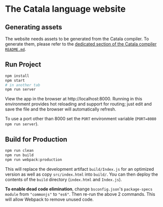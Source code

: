 # The Catala language website

## Generating assets

The website needs assets to be generated from the Catala
compiler. To generate them, please refer to the [dedicated
section of the Catala compiler `README.md`](https://github.com/CatalaLang/catala#generating-website-assets).

## Run Project

```sh
npm install
npm start
# in another tab
npm run server
```

View the app in the browser at http://localhost:8000. Running in this environment provides hot reloading and support for routing; just edit and save the file and the browser will automatically refresh.

To use a port other than 8000 set the `PORT` environment variable (`PORT=8080 npm run server`).

## Build for Production

```sh
npm run clean
npm run build
npm run webpack:production
```

This will replace the development artifact `build/Index.js` for an optimized version as well as copy `src/index.html` into `build/`. You can then deploy the contents of the `build` directory (`index.html` and `Index.js`).

**To enable dead code elimination**, change `bsconfig.json`'s `package-specs` `module` from `"commonjs"` to `"es6"`. Then re-run the above 2 commands. This will allow Webpack to remove unused code.
